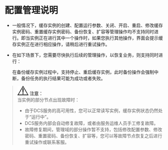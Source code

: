 # 配置管理说明<a name="dcs-zh-ug-180926001"></a>

-   一般情况下，缓存实例的创建、配置运行参数、关闭、开启、重启、修改缓存实例密码、重置缓存实例密码、备份恢复、扩容等管理操作均不支持同时进行。即当实例正在进行其中一个操作时，如果您执行其他操作，界面会提示缓存实例正在进行相应操作，请稍后进行重试操作。
-   在如下场景下，您需要尽快执行后续的管理操作，以恢复业务，则支持同时进行：

    在备份缓存实例过程中，支持停止、重启缓存实例，此时备份操作会强制中断，备份任务的执行结果可能为成功或者失败。


>![](public_sys-resources/icon-notice.gif) **注意：**   
>当实例的部分节点出现故障时：  
>-   由于DCS服务的高可用性，您可以正常读写实例，缓存实例状态仍然处于“运行中”。  
>-   DCS服务内部会自动修复故障，或者由服务运维人员手工修复故障。  
>-   故障修复期间，管理域的部分操作暂不支持，包括修改配置参数、修改密码、重置密码、备份恢复、扩容等，您可以等故障节点恢复之后进行重试操作或联系客服。  

